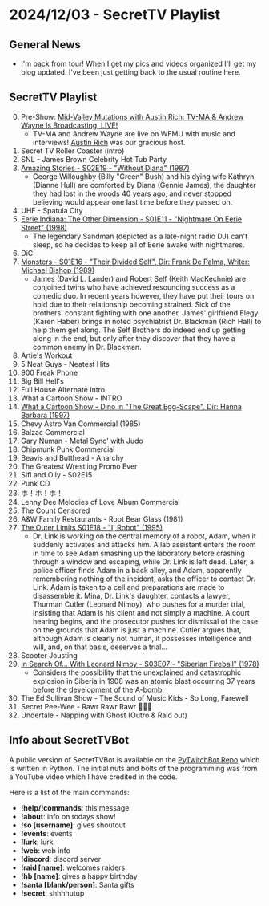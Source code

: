 # 2024/12/03 - SecretTV Playlist

## General News

- I'm back from tour!  When I get my pics and videos organized I'll get my blog updated.  I've been just getting back to the usual routine here.

## SecretTV Playlist

0. Pre-Show: [Mid-Valley Mutations with Austin Rich: TV-MA & Andrew Wayne Is Broadcasting, LIVE!](https://wfmu.org/playlists/shows/145444)
   - TV-MA and Andrew Wayne are live on WFMU with music and interviews!  [Austin Rich](https://austinrich.org/) was our gracious host.
1. Secret TV Roller Coaster (intro)
2. SNL - James Brown Celebrity Hot Tub Party
3. [Amazing Stories - S02E19 - "Without Diana" (1987)](https://en.wikipedia.org/wiki/Amazing_Stories_(1985_TV_series)#Season_2_(1986%E2%80%9387))
   - George Willoughby (Billy "Green" Bush) and his dying wife Kathryn (Dianne Hull) are comforted by Diana (Gennie James), the daughter they had lost in the woods 40 years ago, and never stopped believing would appear one last time before they passed on.
4. UHF - Spatula City
5. [Eerie Indiana: The Other Dimension - S01E11 - "Nightmare On Eerie Street" (1998)](https://en.wikipedia.org/wiki/Eerie,_Indiana:_The_Other_Dimension#Episodes)
   - The legendary Sandman (depicted as a late-night radio DJ) can't sleep, so he decides to keep all of Eerie awake with nightmares.
6. DiC
7. [Monsters - S01E16 - "Their Divided Self", Dir: Frank De Palma, Writer: Michael Bishop (1989)](https://en.wikipedia.org/wiki/List_of_Monsters_episodes)
   - James (David L. Lander) and Robert Self (Keith MacKechnie) are conjoined twins who have achieved resounding success as a comedic duo. In recent years however, they have put their tours on hold due to their relationship becoming strained. Sick of the brothers' constant fighting with one another, James' girlfriend Elegy (Karen Haber) brings in noted psychiatrist Dr. Blackman (Rich Hall) to help them get along. The Self Brothers do indeed end up getting along in the end, but only after they discover that they have a common enemy in Dr. Blackman.
8. Artie's Workout
9. 5 Neat Guys - Neatest Hits
10. 900 Freak Phone
11. Big Bill Hell's
12. Full House Alternate Intro
13. What a Cartoon Show - INTRO
14. [What a Cartoon Show - Dino in "The Great Egg-Scape", Dir: Hanna Barbara (1997)](https://en.wikipedia.org/wiki/What_a_Cartoon!)
15. Chevy Astro Van Commercial (1985)
16. Balzac Commercial
17. Gary Numan - Metal Sync' with Judo
18. Chipmunk Punk Commercial
19. Beavis and Butthead - Anarchy
20. The Greatest Wrestling Promo Ever
20. Sifl and Olly - S02E15
21. Punk CD
23. ホ！ホ！ホ！
24. Lenny Dee Melodies of Love Album Commercial
26. The Count Censored
28. A&W Family Restaurants - Root Bear Glass (1981)
29. [The Outer Limits S01E18 - "I, Robot" (1995)](https://en.wikipedia.org/wiki/List_of_The_Outer_Limits_(1995_TV_series)_episodes#Season_1_(1995))
    - Dr. Link is working on the central memory of a robot, Adam, when it suddenly activates and attacks him. A lab assistant enters the room in time to see Adam smashing up the laboratory before crashing through a window and escaping, while Dr. Link is left dead. Later, a police officer finds Adam in a back alley, and Adam, apparently remembering nothing of the incident, asks the officer to contact Dr. Link. Adam is taken to a cell and preparations are made to disassemble it. Mina, Dr. Link's daughter, contacts a lawyer, Thurman Cutler (Leonard Nimoy), who pushes for a murder trial, insisting that Adam is his client and not simply a machine. A court hearing begins, and the prosecutor pushes for dismissal of the case on the grounds that Adam is just a machine. Cutler argues that, although Adam is clearly not human, it possesses intelligence and will, and, on that basis, deserves a trial...
30. Scooter Jousting
31. [In Search Of... With Leonard Nimoy - S03E07 - "Siberian Fireball" (1978)](https://en.wikipedia.org/wiki/In_Search_of..._(TV_series)#Season_3_(1978%E2%80%931979))
    - Considers the possibility that the unexplained and catastrophic explosion in Siberia in 1908 was an atomic blast occurring 37 years before the development of the A-bomb.
32. The Ed Sullivan Show - The Sound of Music Kids - So Long, Farewell
33. Secret Pee-Wee - Rawr Rawr Rawr 🐊🐊🐊
34. Undertale - Napping with Ghost (Outro & Raid out)


## Info about SecretTVBot

A public version of SecretTVBot is available on the [PyTwitchBot Repo](https://github.com/awbored/PyTwitchBot) which is written in Python.  The initial nuts and bolts of the programming was from a YouTube video which I have credited in the code.

Here is a list of the main commands:
- **!help/!commands**: this message
- **!about**: info on todays show!
- **!so [username]**: gives shoutout
- **!events**: events
- **!lurk**: lurk
- **!web**: web info
- **!discord**: discord server
- **!raid [name]**: welcomes raiders
- **!hb [name]**: gives a happy birthday
- **!santa [blank/person]**: Santa gifts
- **!secret**: shhhhutup
